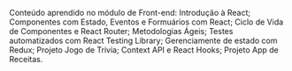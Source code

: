 Conteúdo aprendido no módulo de Front-end:
Introdução à React;
Componentes com Estado, Eventos e Formuários com React;
Ciclo de Vida de Componentes e React Router;
Metodologias Ágeis;
Testes automatizados com React Testing Library;
Gerenciamente de estado com Redux;
Projeto Jogo de Trivia;
Context API e React Hooks;
Projeto App de Receitas.
